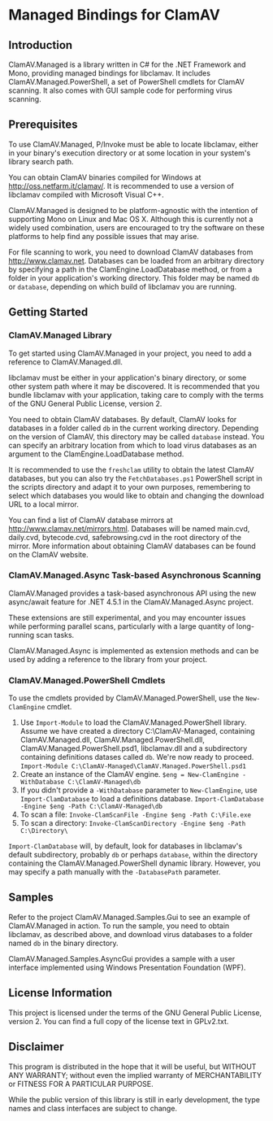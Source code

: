 # Managed Bindings for ClamAV

## Introduction

ClamAV.Managed is a library written in C# for the .NET Framework and Mono,
providing managed bindings for libclamav. It includes
ClamAV.Managed.PowerShell, a set of PowerShell cmdlets for ClamAV scanning.
It also comes with GUI sample code for performing virus scanning.

## Prerequisites

To use ClamAV.Managed, P/Invoke must be able to locate libclamav, either in 
your binary's execution directory or at some location in your system's library
search path.

You can obtain ClamAV binaries compiled for Windows at
http://oss.netfarm.it/clamav/. It is recommended to use a version of libclamav
compiled with Microsoft Visual C++.

ClamAV.Managed is designed to be platform-agnostic with the intention of
supporting Mono on Linux and Mac OS X. Although this is currently not a widely
used combination, users are encouraged to try the software on these platforms
to help find any possible issues that may arise.

For file scanning to work, you need to download ClamAV databases from 
http://www.clamav.net. Databases can be loaded from an arbitrary directory
by specifying a path in the ClamEngine.LoadDatabase method, or from a folder
in your application's working directory.
This folder may be named `db` or `database`, depending on which build of
libclamav you are running.

## Getting Started

### ClamAV.Managed Library

To get started using ClamAV.Managed in your project, you need to add a 
reference to ClamAV.Managed.dll.

libclamav must be either in your application's binary directory, or some other 
system path where it may be discovered. It is recommended that you bundle 
libclamav with your application, taking care to comply with the terms of the
GNU General Public License, version 2.

You need to obtain ClamAV databases. By default, ClamAV looks for databases in 
a folder called `db` in the current working directory. Depending on the version
of ClamAV, this directory may be called `database` instead. You can specify an 
arbitrary location from which to load virus databases as an argument to the 
ClamEngine.LoadDatabase method.

It is recommended to use the `freshclam` utility to obtain the latest ClamAV
databases, but you can also try the `FetchDatabases.ps1` PowerShell script in
the scripts directory and adapt it to your own purposes, remembering to select
which databases you would like to obtain and changing the download URL to a
local mirror.

You can find a list of ClamAV database mirrors at
http://www.clamav.net/mirrors.html. Databases will be named main.cvd, daily.cvd,
bytecode.cvd, safebrowsing.cvd in the root directory of the mirror. More
information about obtaining ClamAV databases can be found on the ClamAV website.

### ClamAV.Managed.Async Task-based Asynchronous Scanning

ClamAV.Managed provides a task-based asynchronous API using the new async/await
feature for .NET 4.5.1 in the ClamAV.Managed.Async project.

These extensions are still experimental, and you may encounter issues while
performing parallel scans, particularly with a large quantity of long-running
scan tasks.

ClamAV.Managed.Async is implemented as extension methods and can be used by adding
a reference to the library from your project.

### ClamAV.Managed.PowerShell Cmdlets

To use the cmdlets provided by ClamAV.Managed.PowerShell, use the `New-ClamEngine`
cmdlet.

1. Use `Import-Module` to load the ClamAV.Managed.PowerShell library. Assume
   we have created a directory C:\ClamAV-Managed\, containing ClamAV.Managed.dll,
   ClamAV.Managed.PowerShell.dll, ClamAV.Managed.PowerShell.psd1, libclamav.dll
   and a subdirectory containing definitions datases called `db`.
   We're now ready to proceed.
   ```Import-Module C:\ClamAV-Managed\ClamAV.Managed.PowerShell.psd1```
2. Create an instance of the ClamAV engine.
   ```$eng = New-ClamEngine -WithDatabase C:\ClamAV-Managed\db```
3. If you didn't provide a `-WithDatabase` parameter to `New-ClamEngine`, use
   `Import-ClamDatabase` to load a definitions database.
   ```Import-ClamDatabase -Engine $eng -Path C:\ClamAV-Managed\db```
4. To scan a file:
   ```Invoke-ClamScanFile -Engine $eng -Path C:\File.exe```
5. To scan a directory:
   ```Invoke-ClamScanDirectory -Engine $eng -Path C:\Directory\```

`Import-ClamDatabase` will, by default, look for databases in libclamav's
default subdirectory, probably `db` or perhaps `database`, within the
directory containing the ClamAV.Managed.PowerShell dynamic library.
However, you may specify a path manually with the `-DatabasePath` parameter.

## Samples

Refer to the project ClamAV.Managed.Samples.Gui to see an example of
ClamAV.Managed in action. To run the sample, you need to obtain libclamav, as 
described above, and download virus databases to a folder named `db` in the 
binary directory.

ClamAV.Managed.Samples.AsyncGui provides a sample with a user interface
implemented using Windows Presentation Foundation (WPF).

## License Information

This project is licensed under the terms of the GNU General Public License,
version 2. You can find a full copy of the license text in GPLv2.txt.

## Disclaimer

This program is distributed in the hope that it will be useful, but WITHOUT 
ANY WARRANTY; without even the implied warranty of MERCHANTABILITY or FITNESS 
FOR A PARTICULAR PURPOSE.

While the public version of this library is still in early development, the
type names and class interfaces are subject to change.
